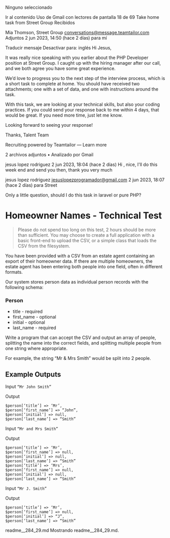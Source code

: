 
Ninguno seleccionado

Ir al contenido
Uso de Gmail con lectores de pantalla
18 de 69
Take home task from Street Group
Recibidos

Mia Thomson, Street Group <conversations@message.teamtailor.com>
Adjuntos
2 jun 2023, 14:50 (hace 2 días)
para mí

   
Traducir mensaje
Desactivar para: inglés
Hi Jesus,

It was really nice speaking with you earlier about the PHP Developer position at Street Group. I caught up with the hiring manager after our call, and we both agree you have some great experience.

We’d love to progress you to the next step of the interview process, which is a short task to complete at home. You should have received two attachments; one with a set of data, and one with instructions around the task.

With this task, we are looking at your technical skills, but also your coding practices. If you could send your response back to me within 4 days, that would be great. If you need more time, just let me know.

Looking forward to seeing your response!

Thanks,
Talent Team

 

Recruiting powered by Teamtailor — Learn more

2
 archivos adjuntos
•  Analizado por Gmail

jesus lopez rodriguez
2 jun 2023, 18:04 (hace 2 días)
Hi , nice, I'll do this week end and send you then, thank you very much

jesus lopez rodriguez <jesuslopezprogramador@gmail.com>
2 jun 2023, 18:07 (hace 2 días)
para Street

Only a little question, should I do this task in laravel or pure PHP?

# Homeowner Names - Technical Test

> Please do not spend too long on this test, 2 hours should be more than sufficient. You may
choose to create a full application with a basic front-end to upload the CSV, or a simple class
that loads the CSV from the filesystem.

You have been provided with a CSV from an estate agent containing an export of their
homeowner data. If there are multiple homeowners, the estate agent has been entering both
people into one field, often in different formats.

Our system stores person data as individual person records with the following schema:

### Person

- title - required
- first_name - optional
- initial - optional
- last_name - required

Write a program that can accept the CSV and output an array of people, splitting the name into
the correct fields, and splitting multiple people from one string where appropriate.

For example, the string “Mr & Mrs Smith” would be split into 2 people.

## Example Outputs

Input
`“Mr John Smith”`

Output
```
$person[‘title’] => ‘Mr’,
$person[‘first_name’] => “John”,
$person[‘initial’] => null,
$person[‘last_name’] => “Smith”
```

Input
`“Mr and Mrs Smith”`

Output
```
$person[‘title’] => ‘Mr’,
$person[‘first_name’] => null,
$person[‘initial’] => null,
$person[‘last_name’] => “Smith”
$person[‘title’] => ‘Mrs’,
$person[‘first_name’] => null,
$person[‘initial’] => null,
$person[‘last_name’] => “Smith”
```

Input
`“Mr J. Smith”`

Output
```
$person[‘title’] => ‘Mr’,
$person[‘first_name’] => null,
$person[‘initial’] => “J”,
$person[‘last_name’] => “Smith”
```
readme__284_29.md
Mostrando readme__284_29.md.